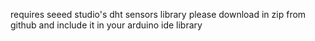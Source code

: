 requires seeed studio's dht sensors library
please download in zip from github and include it in your arduino ide library
